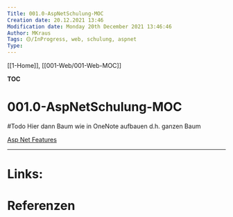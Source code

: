 ```yaml
---
Title: 001.0-AspNetSchulung-MOC
Creation date: 20.12.2021 13:46
Modification date: Monday 20th December 2021 13:46:46
Author: MKraus
Tags: 🟡/InProgress, web, schulung, aspnet
Type: 
---
```


[[1-Home]], [[001-Web/001-Web-MOC]]

**TOC**

# 001.0-AspNetSchulung-MOC
#Todo Hier dann Baum wie in OneNote aufbauen d.h. ganzen Baum

[Asp Net Features](001-Web/001.0-AspNetSchulung/001.0-1-AspNetFeatures/001.0-1-AspNetFeaturesMoc)



---

# Links:
 
# Referenzen

